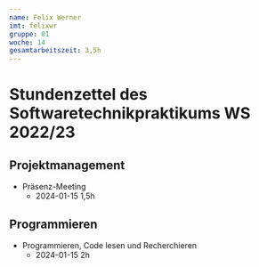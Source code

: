 ```yaml
---
name: Felix Werner
imt: felixwr
gruppe: 01
woche: 14
gesamtarbeitszeit: 3,5h 
---
```



# Stundenzettel des Softwaretechnikpraktikums WS 2022/23

## Projektmanagement
- Präsenz-Meeting
    - 2024-01-15 1,5h

## Programmieren
- Programmieren, Code lesen und Recherchieren
    - 2024-01-15 2h
